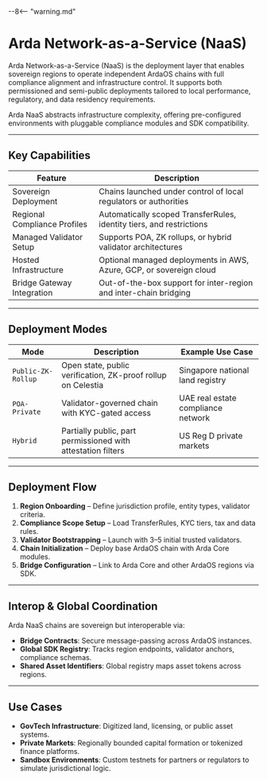 --8<-- "warning.md"

# Arda Network-as-a-Service (NaaS)

Arda Network-as-a-Service (NaaS) is the deployment layer that enables sovereign regions to operate independent ArdaOS chains with full compliance alignment and infrastructure control. It supports both permissioned and semi-public deployments tailored to local performance, regulatory, and data residency requirements.

Arda NaaS abstracts infrastructure complexity, offering pre-configured environments with pluggable compliance modules and SDK compatibility.

---

## Key Capabilities

| Feature | Description |
|---------|-------------|
| Sovereign Deployment | Chains launched under control of local regulators or authorities |
| Regional Compliance Profiles | Automatically scoped TransferRules, identity tiers, and restrictions |
| Managed Validator Setup | Supports POA, ZK rollups, or hybrid validator architectures |
| Hosted Infrastructure | Optional managed deployments in AWS, Azure, GCP, or sovereign cloud |
| Bridge Gateway Integration | Out-of-the-box support for inter-region and inter-chain bridging |

---

## Deployment Modes

| Mode | Description | Example Use Case |
|------|-------------|------------------|
| `Public-ZK-Rollup` | Open state, public verification, ZK-proof rollup on Celestia | Singapore national land registry |
| `POA-Private` | Validator-governed chain with KYC-gated access | UAE real estate compliance network |
| `Hybrid` | Partially public, part permissioned with attestation filters | US Reg D private markets |

---

## Deployment Flow

1. **Region Onboarding** – Define jurisdiction profile, entity types, validator criteria.
2. **Compliance Scope Setup** – Load TransferRules, KYC tiers, tax and data rules.
3. **Validator Bootstrapping** – Launch with 3–5 initial trusted validators.
4. **Chain Initialization** – Deploy base ArdaOS chain with Arda Core modules.
5. **Bridge Configuration** – Link to Arda Core and other ArdaOS regions via SDK.

---

## Interop & Global Coordination

Arda NaaS chains are sovereign but interoperable via:

- **Bridge Contracts**: Secure message-passing across ArdaOS instances.
- **Global SDK Registry**: Tracks region endpoints, validator anchors, compliance schemas.
- **Shared Asset Identifiers**: Global registry maps asset tokens across regions.

---

## Use Cases

- **GovTech Infrastructure**: Digitized land, licensing, or public asset systems.
- **Private Markets**: Regionally bounded capital formation or tokenized finance platforms.
- **Sandbox Environments**: Custom testnets for partners or regulators to simulate jurisdictional logic.
